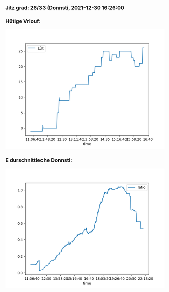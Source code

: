 ### Jitz grad: 26/33 (Donnsti, 2021-12-30 16:26:00

### Hütige Vrlouf:
![Graph](Today.png)

### E durschnittleche Donnsti:
![Graph](Donnsti.png)